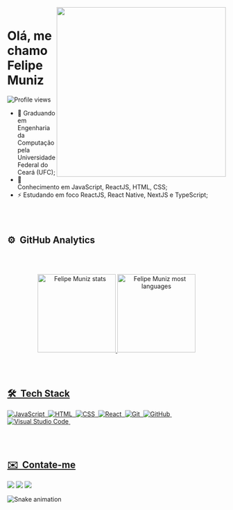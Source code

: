 <img align="right" height="390em" src="https://raw.githubusercontent.com/gist/felipebmuniz/b6311591b3859bdcedc48734a42257a0/raw/a68dc346d9ac89d0d4686c755be6795713745f26/githubcard.svg" />
<img src="https://raw.githubusercontent.com/kaueMarques/kaueMarques/master/hi.gif" width="10px">
<h1 align="left">Olá, me chamo Felipe Muniz</h1>
<p align="left"> <img src="https://komarev.com/ghpvc/?username=felipebmuniz&color=yellow" alt="Profile views" /> </p>

- 🌱 Graduando em Engenharia da Computação pela Universidade Federal do Ceará (UFC);
- 🤔 Conhecimento em JavaScript, ReactJS, HTML, CSS;
- ⚡ Estudando em foco ReactJS, React Native, NextJS e TypeScript;

<br><br>


## ⚙️ &nbsp;GitHub Analytics

<br><br>

<div align="center">
  <a href="https://github.com/felipebmuniz">
  <img height="180em" src="https://github-readme-stats.vercel.app/api?username=felipebmuniz&show_icons=true&theme=dark" alt="Felipe Muniz stats"/>
  <img height="180em" src="https://github-readme-stats.vercel.app/api/top-langs/?username=felipebmuniz&layout=compact&theme=dark" alt="Felipe Muniz most languages"/>
</div>


<br><br>

## 🛠 &nbsp;Tech Stack

![JavaScript](https://img.shields.io/badge/-JavaScript-05122A?style=flat&logo=javascript)&nbsp;
![HTML](https://img.shields.io/badge/-HTML-05122A?style=flat&logo=HTML5)&nbsp;
![CSS](https://img.shields.io/badge/-CSS-05122A?style=flat&logo=CSS3&logoColor=1572B6)&nbsp;
![React](https://img.shields.io/badge/-React-05122A?style=flat&logo=react)&nbsp;
![Git](https://img.shields.io/badge/-Git-05122A?style=flat&logo=git)&nbsp;
![GitHub](https://img.shields.io/badge/-GitHub-05122A?style=flat&logo=github)&nbsp;
![Visual Studio Code](https://img.shields.io/badge/-Visual%20Studio%20Code-05122A?style=flat&logo=visual-studio-code&logoColor=007ACC)&nbsp;

<br><br>

## ✉️ &nbsp;Contate-me
  
<div>
  
  <a href="https://www.instagram.com/felipe_barros._/" target="_blank"><img src="https://img.shields.io/badge/-Instagram-%23E4405F?style=for-the-badge&logo=instagram&logoColor=white" target="_blank"></a>
  <a href = "mailto:felipemuniz@alu.ufc.br"><img src="https://img.shields.io/badge/-Gmail-%23333?style=for-the-badge&logo=gmail&logoColor=white" target="_blank"></a>
  <a href="https://www.linkedin.com/in/felipe-muniz-3b0256171" target="_blank"><img src="https://img.shields.io/badge/-LinkedIn-%230077B5?style=for-the-badge&logo=linkedin&logoColor=white" target="_blank"></a> 
 
  ![Snake animation](https://github.com/felipebmuniz/felipebmuniz/blob/output/github-contribution-grid-snake.svg)
 
</div>
